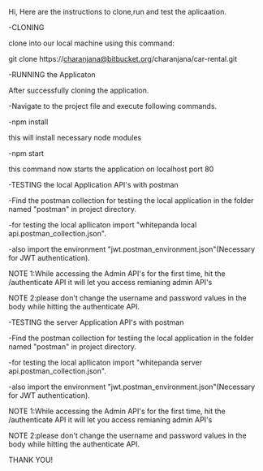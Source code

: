 Hi,
Here are the instructions to clone,run and test the aplicaation.

-CLONING

clone into our local machine using this command:

git clone https://charanjana@bitbucket.org/charanjana/car-rental.git

-RUNNING the Applicaton

After successfully cloning the application.

-Navigate to the project file and execute following commands.

-npm install

 this will install necessary node modules 
 
 -npm start 
 
 this command now starts the application on localhost port 80
 
 -TESTING the local Application API's with postman
 
 -Find the postman collection for testiing the local application in the folder named "postman" in project directory.
 
 -for testing the local apllicaton import "whitepanda local api.postman_collection.json".
 
 -also import the environment "jwt.postman_environment.json"(Necessary for JWT authentication).
 
 NOTE 1:While accessing the Admin API's for the first time, hit the /authenticate API it will let you access remianing admin API's
 
 NOTE 2:please don't change the username and password values in the body while hitting the authenticate API.
 
 
 -TESTING the server Application API's with postman
 
 -Find the postman collection for testiing the local application in the folder named "postman" in project directory.
 
 -for testing the local apllicaton import "whitepanda server api.postman_collection.json".
 
 -also import the environment "jwt.postman_environment.json"(Necessary for JWT authentication).
 
 NOTE 1:While accessing the Admin API's for the first time, hit the /authenticate API it will let you access remianing admin API's
 
 NOTE 2:please don't change the username and password values in the body while hitting the authenticate API.
 
 THANK YOU!
 